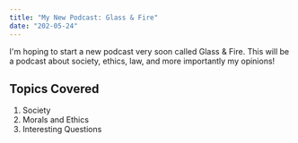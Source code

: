```yaml
---
title: "My New Podcast: Glass & Fire"
date: "202-05-24"
---
```


I'm hoping to start a new podcast very soon called Glass & Fire. This will be a podcast about society, ethics, law, and more importantly my opinions!

## Topics Covered
1. Society
2. Morals and Ethics
3. Interesting Questions